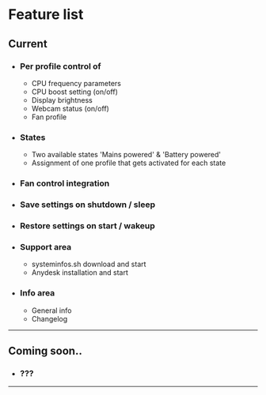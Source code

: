 # Feature list

## Current

- ### Per profile control of
   - CPU frequency parameters
   - CPU boost setting (on/off)
   - Display brightness
   - Webcam status (on/off)
   - Fan profile

- ### States
   - Two available states 'Mains powered' & 'Battery powered'
   - Assignment of one profile that gets activated for each state

- ### Fan control integration

- ### Save settings on shutdown / sleep
- ### Restore settings on start / wakeup
- ### Support area
  - systeminfos.sh download and start
  - Anydesk installation and start
- ### Info area
  - General info
  - Changelog

---

## Coming soon..
- ### ???

---
